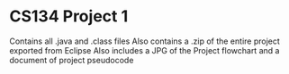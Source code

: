 # CS134 Project 1
Contains all .java and .class files
Also contains a .zip of the entire project exported from Eclipse
Also includes a JPG of the Project flowchart and a document of project pseudocode
